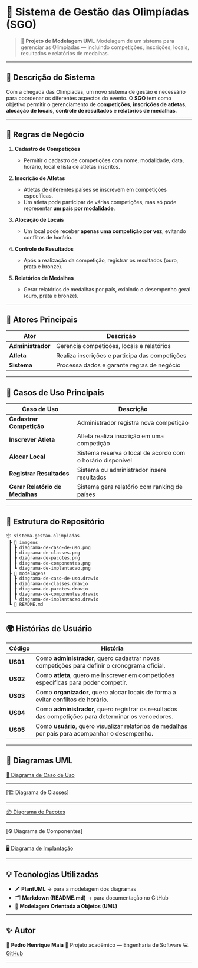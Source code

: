 # 🏅 Sistema de Gestão das Olimpíadas (SGO)

> 📘 **Projeto de Modelagem UML**
> Modelagem de um sistema para gerenciar as Olimpíadas — incluindo competições, inscrições, locais, resultados e relatórios de medalhas.

---

## 📖 Descrição do Sistema

Com a chegada das Olimpíadas, um novo sistema de gestão é necessário para coordenar os diferentes aspectos do evento.
O **SGO** tem como objetivo permitir o gerenciamento de **competições**, **inscrições de atletas**, **alocação de locais**, **controle de resultados** e **relatórios de medalhas**.

---

## 🧠 Regras de Negócio

1. **Cadastro de Competições**

   * Permitir o cadastro de competições com nome, modalidade, data, horário, local e lista de atletas inscritos.

2. **Inscrição de Atletas**

   * Atletas de diferentes países se inscrevem em competições específicas.
   * Um atleta pode participar de várias competições, mas só pode representar **um país por modalidade**.

3. **Alocação de Locais**

   * Um local pode receber **apenas uma competição por vez**, evitando conflitos de horário.

4. **Controle de Resultados**

   * Após a realização da competição, registrar os resultados (ouro, prata e bronze).

5. **Relatórios de Medalhas**

   * Gerar relatórios de medalhas por país, exibindo o desempenho geral (ouro, prata e bronze).

---

## 👥 Atores Principais

| Ator              | Descrição                                      |
| ----------------- | ---------------------------------------------- |
| **Administrador** | Gerencia competições, locais e relatórios      |
| **Atleta**        | Realiza inscrições e participa das competições |
| **Sistema**       | Processa dados e garante regras de negócio     |

---

## 🧩 Casos de Uso Principais

| Caso de Uso                     | Descrição                                                  |
| ------------------------------- | ---------------------------------------------------------- |
| **Cadastrar Competição**        | Administrador registra nova competição                     |
| **Inscrever Atleta**            | Atleta realiza inscrição em uma competição                 |
| **Alocar Local**                | Sistema reserva o local de acordo com o horário disponível |
| **Registrar Resultados**        | Sistema ou administrador insere resultados                 |
| **Gerar Relatório de Medalhas** | Sistema gera relatório com ranking de países               |

---

## 🧱 Estrutura do Repositório

```
📦 sistema-gestao-olimpiadas
 ┣ 📂 imagens
 ┃ ┣ diagrama-de-caso-de-uso.png
 ┃ ┣ diagrama-de-classes.png
 ┃ ┣ diagrama-de-pacotes.png
 ┃ ┣ diagrama-de-componentes.png
 ┃ ┗ diagrama-de-implantacao.png
 ┣ 📂 modelagens
 ┃ ┣ diagrama-de-caso-de-uso.drawio
 ┃ ┣ diagrama-de-classes.drawio
 ┃ ┣ diagrama-de-pacotes.drawio
 ┃ ┣ diagrama-de-componentes.drawio
 ┃ ┗ diagrama-de-implantacao.drawio
 ┗ 📄 README.md
```

---

## 🌍 Histórias de Usuário

| Código   | História                                                                                             |
| -------- | ---------------------------------------------------------------------------------------------------- |
| **US01** | Como **administrador**, quero cadastrar novas competições para definir o cronograma oficial.         |
| **US02** | Como **atleta**, quero me inscrever em competições específicas para poder competir.                  |
| **US03** | Como **organizador**, quero alocar locais de forma a evitar conflitos de horário.                    |
| **US04** | Como **administrador**, quero registrar os resultados das competições para determinar os vencedores. |
| **US05** | Como **usuário**, quero visualizar relatórios de medalhas por país para acompanhar o desempenho.     |

---

## 🎯 Diagramas UML

[🧩 Diagrama de Caso de Uso](https://github.com/PedroMaiaAlves/Sistema-Gestao-Olimpiadas/blob/main/imagens/Diagrama%20de%20Caso%20de%20Uso%20SGO.png)

---

[🏗️ Diagrama de Classes]

---

[📦 Diagrama de Pacotes](https://github.com/PedroMaiaAlves/Sistema-Gestao-Olimpiadas/blob/main/imagens/Diagrama%20de%20Pacotes.png)

---

[⚙️ Diagrama de Componentes]


---

[🖥️ Diagrama de Implantação](https://github.com/PedroMaiaAlves/Sistema-Gestao-Olimpiadas/blob/main/imagens/Diagrama%20de%20Impalntacao.png)

---

## 💡 Tecnologias Utilizadas

* 🖊️ **PlantUML** → para a modelagem dos diagramas
* 🗂️ **Markdown (README.md)** → para documentação no GitHub
* 🧠 **Modelagem Orientada a Objetos (UML)**

---

## ✨ Autor

👤 **Pedro Henrique Maia**
📘 Projeto acadêmico — Engenharia de Software
💻 [GitHub](https://github.com/PedroMaiaAlves)

---
